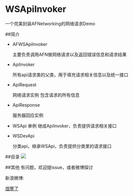 # WSApiInvoker
一个完美封装AFNetworking的网络请求Demo

##简介
- AFWSApiInvoker

  主要负责调用AFN做网络请求以及返回错误信息和请求结果
  
- ApiInvoker

  所有api请求类的父类，用于填充请求相关信息以及统一接口
  
- ApiRequest

  网络请求实例
  包含请求的所有信息
  
- ApiResponse
  
  服务器回应实例
  
- WSApi
  单例 
  继成ApiInvoker，负责提供请求相关接口
  
- WSDevApi

  分类api，继承WSApi，负责提供分类里的请求接口


##目录
![](https://github.com/yuhanle/WSApiInvoker/blob/master/Screen.png)

##其他
有问题，欢迎提issue，或者微博探讨

新浪微博:

[煜寒了](http://weibo.com/208484538/home?wvr=5)

